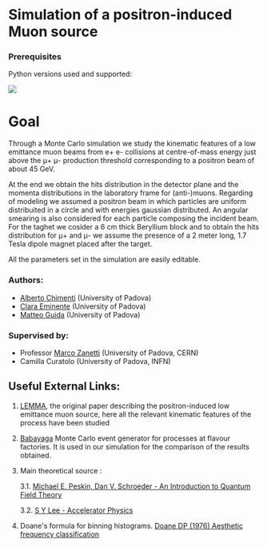 # Simulation of a positron-induced Muon source

### Prerequisites
Python versions used and supported:

[![](https://img.shields.io/badge/python-3.7-blue.svg)](https://badge.fury.io/py/root_pandas)


# Goal
Through a Monte Carlo simulation we study the kinematic features of a low emittance muon beams from e+ e- collisions at centre-of-mass energy just above the μ+ μ- production threshold corresponding to a positron beam of about 45 GeV. 

At the end we obtain the hits distribution in the detector plane and the momenta distributions in the laboratory frame for (anti-)muons.
Regarding of modeling we assumed a positron beam in which particles are uniform distribuited in a circle and with energies gaussian distributed. 
An angular smearing is also considered for each particle composing the incident beam. For the taghet we cosider a 6 cm thick Beryllium block and to obtain the hits distribution for μ+ and μ- we assume the presence of  a  2  meter long,  1.7  Tesla dipole magnet placed after the target. 

All the parameters set in the simulation are easily editable.

### Authors:

- [Alberto Chimenti](https://github.com/albchim) (University of Padova)
- [Clara Eminente](https://github.com/ceminente) (University of Padova)
- [Matteo Guida](https://github.com/matteoguida) (University of Padova)

### Supervised by:

- Professor [Marco Zanetti](https://github.com/mzanetti79) (University of Padova, CERN)
- Camilla Curatolo (University of Padova, INFN)

## Useful External Links:

1. [LEMMA](https://arxiv.org/pdf/1509.04454.pdf), the original paper describing the positron-induced low emittance muon source, here all the relevant kinematic features of the process have been studied
2. [Babayaga](https://www2.pv.infn.it/~hepcomplex/babayaga.html) Monte Carlo event generator for processes at flavour factories. It is used in our simulation for the comparison of the results obtained.
3. Main theoretical source : 

    3.1. [Michael E. Peskin, Dan V. Schroeder - An Introduction to Quantum Field Theory](https://www.amazon.it/Introduction-Quantum-Field-Theory/dp/0201503972/ref=sr_1_1?__mk_it_IT=%C3%85M%C3%85%C5%BD%C3%95%C3%91&keywords=An+Introduction+To+Quantum+Field+Theory&qid=1574948510&sr=8-1)

    3.2. [S Y Lee - Accelerator Physics](https://www.worldscientific.com/worldscibooks/10.1142/8335)
  
4. Doane's formula for binning histograms. [Doane DP (1976) Aesthetic frequency classification](https://amstat.tandfonline.com/doi/abs/10.1080/00031305.1976.10479172#.Xd_N8nVKhNw)
